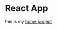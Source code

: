 # React App 

this is my [home project]( https://sl101.github.io/Pets-Social-Network/blob/main/public/index.html) 

